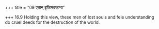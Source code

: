 +++
title = "09 एतान् दृष्टिमवष्टभ्य"

+++
16.9 Holding this view, these men of lost souls and fele understanding
do cruel deeds for the destruction of the world.

